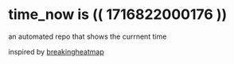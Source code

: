 # time_now is (( 1716822000176 ))

an automated repo that shows the currnent time

inspired by [breakingheatmap](https://github.com/breakingheatmap/breakingheatmap)